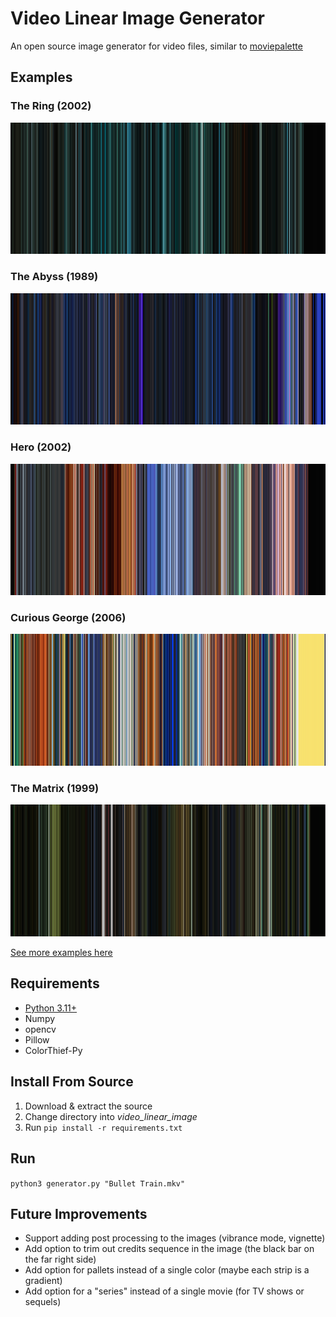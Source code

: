 # Video Linear Image Generator

An open source image generator for video files, similar to [moviepalette](https://moviepalette.com/)

## Examples

### The Ring (2002)

![The Ring (2002)](https://raw.githubusercontent.com/follower46/video_linear_image/main/examples/The%20Ring.mkv.png)

### The Abyss (1989)

![The Abyss (1989)](https://raw.githubusercontent.com/follower46/video_linear_image/main/examples/The%20Abyss.mp4.png)

### Hero (2002)

![Hero (2002)](https://raw.githubusercontent.com/follower46/video_linear_image/main/examples/Hero.mp4.png)

### Curious George (2006)

![Curious George (2006)](https://raw.githubusercontent.com/follower46/video_linear_image/main/examples/Curious%20George.mkv.png)

### The Matrix (1999)

![The Matrix (1999)](https://raw.githubusercontent.com/follower46/video_linear_image/main/examples/The%20Matrix.mp4.png)

[See more examples here](https://github.com/follower46/video_linear_image/tree/main/examples)

## Requirements

* [Python 3.11+](https://www.python.org/downloads)
* Numpy
* opencv
* Pillow
* ColorThief-Py

## Install From Source

1. Download & extract the source
2. Change directory into *video_linear_image*
3. Run `pip install -r requirements.txt`

## Run

`python3 generator.py "Bullet Train.mkv"`

## Future Improvements

* Support adding post processing to the images (vibrance mode, vignette)
* Add option to trim out credits sequence in the image (the black bar on the far right side)
* Add option for pallets instead of a single color (maybe each strip is a gradient)
* Add option for a "series" instead of a single movie (for TV shows or sequels)
